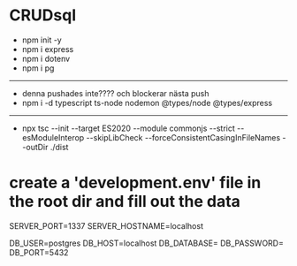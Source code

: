 # CRUDsql

- npm init -y
- npm i express
- npm i dotenv
- npm i pg

---

- denna pushades inte???? och blockerar nästa push
- npm i -d typescript ts-node nodemon @types/node @types/express

---

- npx tsc --init --target ES2020 --module commonjs --strict --esModuleInterop --skipLibCheck --forceConsistentCasingInFileNames --outDir ./dist


# create a 'development.env' file in the root dir and fill out the data
SERVER_PORT=1337
SERVER_HOSTNAME=localhost

DB_USER=postgres
DB_HOST=localhost
DB_DATABASE=
DB_PASSWORD=
DB_PORT=5432